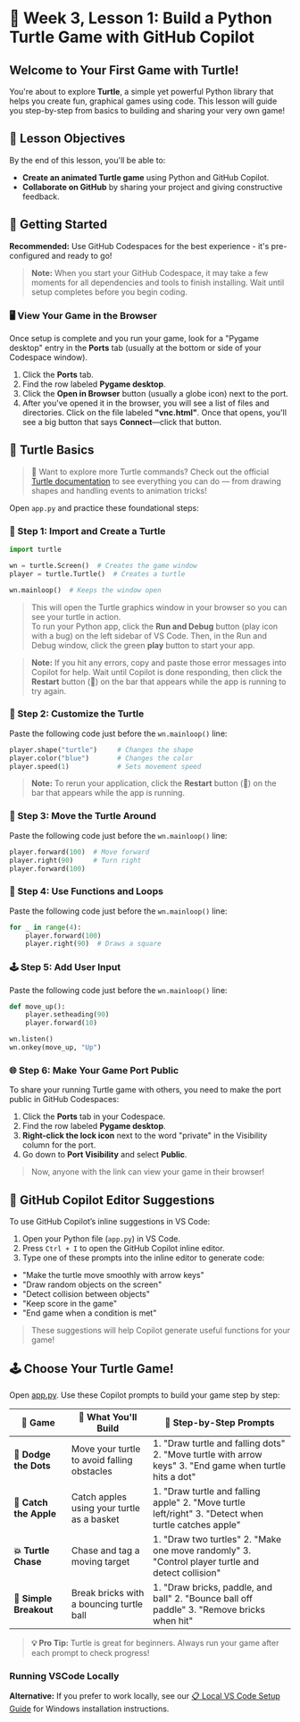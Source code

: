 # 🐢 Week 3, Lesson 1: Build a Python Turtle Game with GitHub Copilot

## Welcome to Your First Game with Turtle!

You're about to explore **Turtle**, a simple yet powerful Python library that helps you create fun, graphical games using code. This lesson will guide you step-by-step from basics to building and sharing your very own game!

## 🎯 Lesson Objectives

By the end of this lesson, you'll be able to:

* **Create an animated Turtle game** using Python and GitHub Copilot.
* **Collaborate on GitHub** by sharing your project and giving constructive feedback.

## 🚀 Getting Started

**Recommended:** Use GitHub Codespaces for the best experience - it's pre-configured and ready to go!

> **Note:** When you start your GitHub Codespace, it may take a few moments for all dependencies and tools to finish installing. Wait until setup completes before you begin coding.
### 🖥️ View Your Game in the Browser

Once setup is complete and you run your game, look for a "Pygame desktop" entry in the **Ports** tab (usually at the bottom or side of your Codespace window). 

1. Click the **Ports** tab.
2. Find the row labeled **Pygame desktop**.
3. Click the **Open in Browser** button (usually a globe icon) next to the port.
4. After you've opened it in the browser, you will see a list of files and directories. Click on the file labeled **"vnc.html"**. Once that opens, you'll see a big button that says **Connect**—click that button.

## 🐢 Turtle Basics

> 🧭 Want to explore more Turtle commands? Check out the official [Turtle documentation](https://docs.python.org/3/library/turtle.html) to see everything you can do — from drawing shapes and handling events to animation tricks!

Open `app.py` and practice these foundational steps:

### 🐢 Step 1: Import and Create a Turtle

```python
import turtle

wn = turtle.Screen()  # Creates the game window
player = turtle.Turtle()  # Creates a turtle

wn.mainloop()  # Keeps the window open
```

> This will open the Turtle graphics window in your browser so you can see your turtle in action.  
> To run your Python app, click the **Run and Debug** button (play icon with a bug) on the left sidebar of VS Code. Then, in the Run and Debug window, click the green **play** button to start your app.

> **Note:** If you hit any errors, copy and paste those error messages into Copilot for help. Wait until Copilot is done responding, then click the **Restart** button (🔄) on the bar that appears while the app is running to try again.

### 🎨 Step 2: Customize the Turtle

Paste the following code just before the `wn.mainloop()` line:

```python
player.shape("turtle")     # Changes the shape
player.color("blue")       # Changes the color
player.speed(1)            # Sets movement speed
```

> **Note:** To rerun your application, click the **Restart** button (🔄) on the bar that appears while the app is running.

### 🔄 Step 3: Move the Turtle Around

Paste the following code just before the `wn.mainloop()` line:

```python
player.forward(100)  # Move forward
player.right(90)     # Turn right
player.forward(100)
```

### 🧠 Step 4: Use Functions and Loops

Paste the following code just before the `wn.mainloop()` line:

```python
for _ in range(4):
    player.forward(100)
    player.right(90)  # Draws a square
```

### 🕹️ Step 5: Add User Input

Paste the following code just before the `wn.mainloop()` line:

```python
def move_up():
    player.setheading(90)
    player.forward(10)

wn.listen()
wn.onkey(move_up, "Up")
```

### 🌐 Step 6: Make Your Game Port Public

To share your running Turtle game with others, you need to make the port public in GitHub Codespaces:

1. Click the **Ports** tab in your Codespace.
2. Find the row labeled **Pygame desktop**.
3. **Right-click the lock icon** next to the word "private" in the Visibility column for the port.
4. Go down to **Port Visibility** and select **Public**.

> Now, anyone with the link can view your game in their browser!

## 🚀 GitHub Copilot Editor Suggestions

To use GitHub Copilot’s inline suggestions in VS Code:

1. Open your Python file (`app.py`) in VS Code.
2. Press `Ctrl + I` to open the GitHub Copilot inline editor.
3. Type one of these prompts into the inline editor to generate code:

* "Make the turtle move smoothly with arrow keys"
* "Draw random objects on the screen"
* "Detect collision between objects"
* "Keep score in the game"
* "End game when a condition is met"

> These suggestions will help Copilot generate useful functions for your game!

## 🕹️ Choose Your Turtle Game!

Open [app.py](/lesson-2/app.py). Use these Copilot prompts to build your game step by step:

| 🐢 Game                | 🎯 What You'll Build                        | 🚀 Step-by-Step Prompts                                                                                 |
| ---------------------- | ------------------------------------------- | ------------------------------------------------------------------------------------------------------- |
| **🏃 Dodge the Dots**  | Move your turtle to avoid falling obstacles | 1. "Draw turtle and falling dots" 2. "Move turtle with arrow keys" 3. "End game when turtle hits a dot" |
| **🍎 Catch the Apple** | Catch apples using your turtle as a basket  | 1. "Draw turtle and falling apple" 2. "Move turtle left/right" 3. "Detect when turtle catches apple"    |
| **💥 Turtle Chase**    | Chase and tag a moving target               | 1. "Draw two turtles" 2. "Make one move randomly" 3. "Control player turtle and detect collision"       |
| **🧱 Simple Breakout** | Break bricks with a bouncing turtle ball    | 1. "Draw bricks, paddle, and ball" 2. "Bounce ball off paddle" 3. "Remove bricks when hit"              |

> **💡 Pro Tip:** Turtle is great for beginners. Always run your game after each prompt to check progress!

### Running VSCode Locally

**Alternative:** If you prefer to work locally, see our [📋 Local VS Code Setup Guide](local-setup.md) for Windows installation instructions.